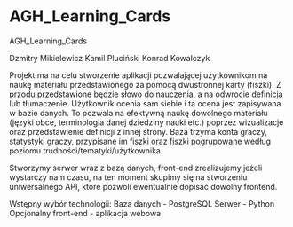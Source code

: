 # AGH_Learning_Cards
AGH_Learning_Cards













Dzmitry Mikielewicz
Kamil Pluciński
Konrad Kowalczyk





Projekt ma na celu stworzenie aplikacji pozwalającej użytkownikom na naukę materiału przedstawionego za pomocą dwustronnej karty (fiszki). Z przodu przedstawione będzie słowo do nauczenia, a na odwrocie definicja lub tłumaczenie. Użytkownik ocenia sam siebie i ta ocena jest zapisywana w bazie danych. To pozwala na efektywną naukę dowolnego materiału (języki obce, terminologia danej dziedziny nauki etc.) poprzez wizualizacje oraz przedstawienie definicji z innej strony. Baza trzyma konta graczy, statystyki graczy, przypisane im fiszki oraz fiszki pogrupowane według poziomu trudności/tematyki/użytkownika. 

Stworzymy serwer wraz z bazą danych, front-end zrealizujemy jeżeli wystarczy nam czasu, na ten moment skupimy się na stworzeniu uniwersalnego API, które pozwoli ewentualnie dopisać dowolny frontend.

Wstępny wybór technologii: 
Baza danych - PostgreSQL
Serwer - Python
Opcjonalny front-end - aplikacja webowa

